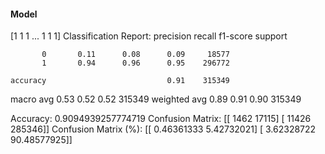 #### Model
[1 1 1 ... 1 1 1]
Classification Report:
              precision    recall  f1-score   support

           0       0.11      0.08      0.09     18577
           1       0.94      0.96      0.95    296772

    accuracy                           0.91    315349
   macro avg       0.53      0.52      0.52    315349
weighted avg       0.89      0.91      0.90    315349

Accuracy: 0.9094939257774719
Confusion Matrix:
[[  1462  17115]
 [ 11426 285346]]
Confusion Matrix (%):
[[ 0.46361333  5.42732021]
 [ 3.62328722 90.48577925]]
